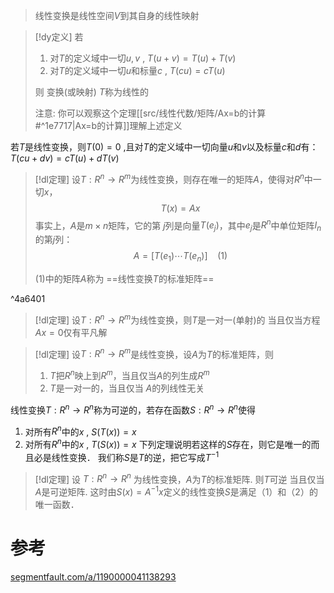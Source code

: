 
> 线性变换是线性空间$V$到其自身的线性映射


> [!dy定义] 
> 若
> 1. 对$T$的定义域中一切$u,v$ , $T(u+v)=T(u)+T(v)$
> 2. 对$T$的定义域中一切$u$和标量$c$ , $T(cu)=cT(u)$
> 
> 则 变换(或映射) $T$称为线性的
> 
> 注意: 你可以观察这个定理[[src/线性代数/矩阵/Ax=b的计算#^1e7717|Ax=b的计算]]理解上述定义


若$T$是线性变换，则$T(0)=0$ ,且对$T$的定义域中一切向量$u$和$v$以及标量$c$和$d$有：$T(cu+dv) =cT(u)+dT(v)$



> [!dl定理] 
> 设$T:R^{n}\rightarrow R^{m}$为线性变换，则存在唯一的矩阵$A$，使得对$R^{n}$中一切$x$，$$T(x)=Ax$$
> 事实上，$A$是$m\times n$矩阵，它的第 $j$列是向量$T(e_j)$，其中$e_j$是$R^{n}$中单位矩阵$I_n$的第$j$列：$$A=[T(e_1) \dotsb T(e_n)]~~~~(1)$$
> 
> (1)中的矩阵$A$称为 ==线性变换$T$的标准矩阵==

^4a6401


> [!dl定理] 
> 设$T:R^{n}\rightarrow R^{m}$为线性变换，则$T$是一对一(单射)的 当且仅当方程$Ax=0$仅有平凡解

> [!dl定理] 
> 设$T:R^{n}\rightarrow R^{m}$是线性变换，设$A$为$T$的标准矩阵，则
> 1. $T$把$R^{n}$映上到$R^{m}$，当且仅当$A$的列生成$R^{m}$
> 2. $T$是一对一的，当且仅当 $A$的列线性无关



线性变换$T:R^{n}\rightarrow R^{n}$称为可逆的，若存在函数$S:R^{n}\rightarrow R^{n}$使得
1. 对所有$R^{n}$中的$x$ , $S(T(x))=x$
2. 对所有$R^{n}$中的$x$ , $T(S(x))=x$
下列定理说明若这样的$S$存在，则它是唯一的而且必是线性变换．
我们称$S$是$T$的逆，把它写成$T^{-1}$
> [!dl定理] 
> 设 $T:R^{n}\rightarrow R^{n}$ 为线性变换，$A$为$T$的标准矩阵. 则$T$可逆 当且仅当 $A$是可逆矩阵. 这时由$S(x)=A^{-1}x$定义的线性变换$S$是满足（1）和（2）的唯一函数．


# 参考
[segmentfault.com/a/1190000041138293](https://segmentfault.com/a/1190000041138293)
